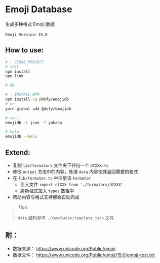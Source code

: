 # Emoji Database

生成多种格式 Emoji 数据

`Emoji Version:` `15.0`

## How to use:

```bash
# - CLONE PROJECT
# init
npm install
npm link

# OR

# - INSTALL NPM
npm install -g @dofy/emojidb
# or
yarn global add @dofy/emojidb

# run
emojidb -t json -f yahaha

# help
emojidb --help
```

## Extend:

- 复制 `lib/formators` 文件夹下任何一个 `dfXXX.ts`
- 修改 `output` 方法中的内容，处理 `data` 内容使其返回需要的格式
- 在 `lib/Formator.ts` 中注册该 `Formator`
  - 引入文件 `import dfXXX from './formators/dfXXX'`
  - 將新格式加入 `types` 數組中
- 帮助内容与格式支持都会自动完成

> _Tips:_ 
>
> `data` 结构参考 `./templates/template.json` 文件

## 附：

- 数据来源： https://www.unicode.org/Public/emoji
- 数据文件： https://www.unicode.org/Public/emoji/15.0/emoji-test.txt

